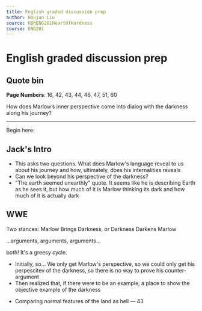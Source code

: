 ```yaml
---
title: English graded discussion prep
author: Houjun Liu
source: KBhENG201HeartOfHardness
course: ENG201
---
```


# English graded discussion prep

## Quote bin

**Page Numbers**: 16, 42, 43, 44, 46, 47, 51, 60

How does Marlow’s inner perspective come into dialog with the darkness along his journey?

***

Begin here:

## Jack's Intro
- This asks two questions. What does Marlow's language reveal to us about his journey and how, ultimately, does his internalities reveals
- Can we look beyond his perspective of the darkness?
- "The earth seemed unearthly" quote. It seems like he is describing Earth as he sees it, but how much of it is Marlow thinking its dark and how much of it is actually dark

## WWE

Two stances: Marlow Brings Darkness, or Darkness Darkens Marlow

...arguments, arguments, arguments...

both! It's a greesy cycle.

* Initially, so... We only get Marlow's perspective, so we could only get his perpescitev of the darkness, so there is no way to prove his counter-argument
* Then realized that, if there were to be an example, a place to show the objective example of the darkness



- Comparing normal features of the land as hell — 43
